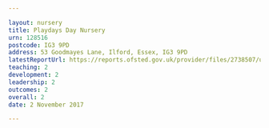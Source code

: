```yaml
---

layout: nursery
title: Playdays Day Nursery
urn: 128516
postcode: IG3 9PD
address: 53 Goodmayes Lane, Ilford, Essex, IG3 9PD
latestReportUrl: https://reports.ofsted.gov.uk/provider/files/2738507/urn/128516.pdf
teaching: 2
development: 2
leadership: 2
outcomes: 2
overall: 2
date: 2 November 2017

---
```

